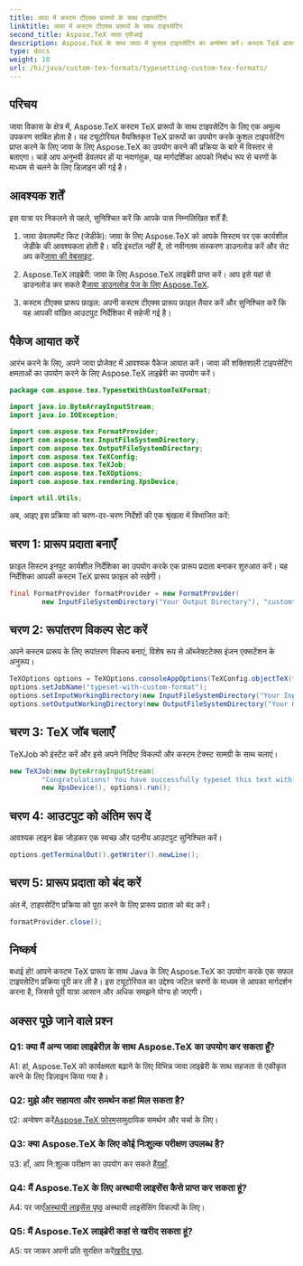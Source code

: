 ```yaml
---
title: जावा में कस्टम टीएक्स प्रारूपों के साथ टाइपसेटिंग
linktitle: जावा में कस्टम टीएक्स प्रारूपों के साथ टाइपसेटिंग
second_title: Aspose.TeX जावा एपीआई
description: Aspose.TeX के साथ जावा में कुशल टाइपसेटिंग का अन्वेषण करें। कस्टम TeX प्रारूप आसान बनाये गये। निर्बाध विकास अनुभव के लिए अभी डाउनलोड करें।
type: docs
weight: 10
url: /hi/java/custom-tex-formats/typesetting-custom-tex-formats/
---
```

## परिचय

जावा विकास के क्षेत्र में, Aspose.TeX कस्टम TeX प्रारूपों के साथ टाइपसेटिंग के लिए एक अमूल्य उपकरण साबित होता है। यह ट्यूटोरियल वैयक्तिकृत TeX प्रारूपों का उपयोग करके कुशल टाइपसेटिंग प्राप्त करने के लिए जावा के लिए Aspose.TeX का उपयोग करने की प्रक्रिया के बारे में विस्तार से बताएगा। चाहे आप अनुभवी डेवलपर हों या नवागंतुक, यह मार्गदर्शिका आपको निर्बाध रूप से चरणों के माध्यम से चलने के लिए डिज़ाइन की गई है।

## आवश्यक शर्तें

इस यात्रा पर निकलने से पहले, सुनिश्चित करें कि आपके पास निम्नलिखित शर्तें हैं:

1.  जावा डेवलपमेंट किट (जेडीके): जावा के लिए Aspose.TeX को आपके सिस्टम पर एक कार्यशील जेडीके की आवश्यकता होती है। यदि इंस्टॉल नहीं है, तो नवीनतम संस्करण डाउनलोड करें और सेट अप करें[जावा की वेबसाइट](https://www.oracle.com/java/technologies/javase-downloads.html).

2.  Aspose.TeX लाइब्रेरी: जावा के लिए Aspose.TeX लाइब्रेरी प्राप्त करें। आप इसे यहां से डाउनलोड कर सकते हैं[जावा डाउनलोड पेज के लिए Aspose.TeX](https://releases.aspose.com/tex/java/).

3. कस्टम टीएक्स प्रारूप फ़ाइल: अपनी कस्टम टीएक्स प्रारूप फ़ाइल तैयार करें और सुनिश्चित करें कि यह आपकी वांछित आउटपुट निर्देशिका में सहेजी गई है।

## पैकेज आयात करें

आरंभ करने के लिए, अपने जावा प्रोजेक्ट में आवश्यक पैकेज आयात करें। जावा की शक्तिशाली टाइपसेटिंग क्षमताओं का उपयोग करने के लिए Aspose.TeX लाइब्रेरी का उपयोग करें।

```java
package com.aspose.tex.TypesetWithCustomTeXFormat;

import java.io.ByteArrayInputStream;
import java.io.IOException;

import com.aspose.tex.FormatProvider;
import com.aspose.tex.InputFileSystemDirectory;
import com.aspose.tex.OutputFileSystemDirectory;
import com.aspose.tex.TeXConfig;
import com.aspose.tex.TeXJob;
import com.aspose.tex.TeXOptions;
import com.aspose.tex.rendering.XpsDevice;

import util.Utils;
```

अब, आइए इस प्रक्रिया को चरण-दर-चरण निर्देशों की एक श्रृंखला में विभाजित करें:

## चरण 1: प्रारूप प्रदाता बनाएँ

फ़ाइल सिस्टम इनपुट कार्यशील निर्देशिका का उपयोग करके एक प्रारूप प्रदाता बनाकर शुरुआत करें। यह निर्देशिका आपकी कस्टम TeX प्रारूप फ़ाइल को रखेगी।

```java
final FormatProvider formatProvider = new FormatProvider(
		new InputFileSystemDirectory("Your Output Directory"), "customtex");
```

## चरण 2: रूपांतरण विकल्प सेट करें

अपने कस्टम प्रारूप के लिए रूपांतरण विकल्प बनाएं, विशेष रूप से ऑब्जेक्टटेक्स इंजन एक्सटेंशन के अनुरूप।

```java
TeXOptions options = TeXOptions.consoleAppOptions(TeXConfig.objectTeX(formatProvider));
options.setJobName("typeset-with-custom-format");
options.setInputWorkingDirectory(new InputFileSystemDirectory("Your Input Directory"));
options.setOutputWorkingDirectory(new OutputFileSystemDirectory("Your Output Directory"));
```

## चरण 3: TeX जॉब चलाएँ

TeXJob को इंस्टेंट करें और इसे अपने निर्दिष्ट विकल्पों और कस्टम टेक्स्ट सामग्री के साथ चलाएं।

```java
new TeXJob(new ByteArrayInputStream(
        "Congratulations! You have successfully typeset this text with your own TeX format!\\end".getBytes("ASCII")),
        new XpsDevice(), options).run();
```

## चरण 4: आउटपुट को अंतिम रूप दें

आवश्यक लाइन ब्रेक जोड़कर एक स्वच्छ और पठनीय आउटपुट सुनिश्चित करें।

```java
options.getTerminalOut().getWriter().newLine();
```

## चरण 5: प्रारूप प्रदाता को बंद करें

अंत में, टाइपसेटिंग प्रक्रिया को पूरा करने के लिए प्रारूप प्रदाता को बंद करें।

```java
formatProvider.close();
```

## निष्कर्ष

बधाई हो! आपने कस्टम TeX प्रारूप के साथ Java के लिए Aspose.TeX का उपयोग करके एक सफल टाइपसेटिंग प्रक्रिया पूरी कर ली है। इस ट्यूटोरियल का उद्देश्य जटिल चरणों के माध्यम से आपका मार्गदर्शन करना है, जिससे पूरी यात्रा आसान और अधिक समझने योग्य हो जाएगी।

## अक्सर पूछे जाने वाले प्रश्न

### Q1: क्या मैं अन्य जावा लाइब्रेरीज़ के साथ Aspose.TeX का उपयोग कर सकता हूँ?

A1: हां, Aspose.TeX को कार्यक्षमता बढ़ाने के लिए विभिन्न जावा लाइब्रेरी के साथ सहजता से एकीकृत करने के लिए डिज़ाइन किया गया है।

### Q2: मुझे और सहायता और समर्थन कहां मिल सकता है?

 ए2: अन्वेषण करें[Aspose.TeX फोरम](https://forum.aspose.com/c/tex/47)सामुदायिक समर्थन और चर्चा के लिए।

### Q3: क्या Aspose.TeX के लिए कोई निःशुल्क परीक्षण उपलब्ध है?

 उ3: हाँ, आप नि:शुल्क परीक्षण का उपयोग कर सकते हैं[यहाँ](https://releases.aspose.com/).

### Q4: मैं Aspose.TeX के लिए अस्थायी लाइसेंस कैसे प्राप्त कर सकता हूं?

 A4: पर जाएँ[अस्थायी लाइसेंस पृष्ठ](https://purchase.aspose.com/temporary-license/) अस्थायी लाइसेंसिंग विकल्पों के लिए।

### Q5: मैं Aspose.TeX लाइब्रेरी कहां से खरीद सकता हूं?

 A5: पर जाकर अपनी प्रति सुरक्षित करें[खरीद पृष्ठ](https://purchase.aspose.com/buy).